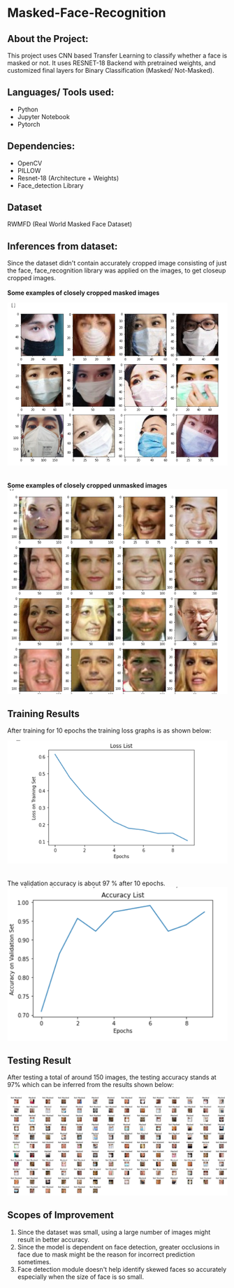 # Masked-Face-Recognition
## About the Project:
<p> This project uses CNN based Transfer Learning to classify whether a face is masked or not. It uses RESNET-18 Backend with pretrained weights, and customized final layers for Binary Classification (Masked/ Not-Masked).
</p>

## Languages/ Tools used:
<ul>
  <li> Python </li>
  <li> Jupyter Notebook </li>
  <li> Pytorch </li>
</ul>

## Dependencies:
<ul>
  <li> OpenCV </li>
  <li> PILLOW </li>
  <li> Resnet-18 (Architecture + Weights) </li>
  <li> Face_detection Library </li>
</ul>

## Dataset
RWMFD (Real World Masked Face Dataset)
## Inferences from dataset:
Since the dataset didn't contain accurately cropped image consisting of just the face, face_recognition library was applied on the images, to get closeup cropped images.
<br><br>
<strong> Some examples of closely cropped masked images </strong>
<div><img src = "/Images/masked.png"></div>
<br><br>
<strong> Some examples of closely cropped unmasked images </strong>
<div><img src = "/Images/unmasked.png"></div>

## Training Results
After training for 10 epochs the training loss graphs is as shown below:
<div><img src = "/Images/training.png" ></div>
<br><br>
The validation accuracy is about 97 % after 10 epochs.
<div><img src = "/Images/validation.png" ></div>

## Testing Result
After testing a total of around 150 images, the testing accuracy stands at 97% which can be inferred from the results shown below:

<div><img src = "/Images/result.png" ></div>

## Scopes of Improvement
1. Since the dataset was small, using a large number of images might result in better accuracy.
2. Since the model is dependent on face detection, greater occlusions in face due to mask might be the reason for incorrect prediction sometimes.
3. Face detection module doesn't help identify skewed faces so accurately especially when the size of face is so small. 



